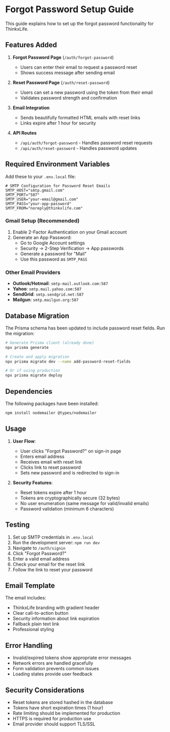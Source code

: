 # Forgot Password Setup Guide

This guide explains how to set up the forgot password functionality for ThinkxLife.

## Features Added

1. **Forgot Password Page** (`/auth/forgot-password`)
   - Users can enter their email to request a password reset
   - Shows success message after sending email

2. **Reset Password Page** (`/auth/reset-password`)
   - Users can set a new password using the token from their email
   - Validates password strength and confirmation

3. **Email Integration**
   - Sends beautifully formatted HTML emails with reset links
   - Links expire after 1 hour for security

4. **API Routes**
   - `/api/auth/forgot-password` - Handles password reset requests
   - `/api/auth/reset-password` - Handles password updates

## Required Environment Variables

Add these to your `.env.local` file:

```env
# SMTP Configuration for Password Reset Emails
SMTP_HOST="smtp.gmail.com"
SMTP_PORT="587"
SMTP_USER="your-email@gmail.com"
SMTP_PASS="your-app-password"
SMTP_FROM="noreply@thinkxlife.com"
```

### Gmail Setup (Recommended)

1. Enable 2-Factor Authentication on your Gmail account
2. Generate an App Password:
   - Go to Google Account settings
   - Security → 2-Step Verification → App passwords
   - Generate a password for "Mail"
   - Use this password as `SMTP_PASS`

### Other Email Providers

- **Outlook/Hotmail**: `smtp-mail.outlook.com:587`
- **Yahoo**: `smtp.mail.yahoo.com:587`
- **SendGrid**: `smtp.sendgrid.net:587`
- **Mailgun**: `smtp.mailgun.org:587`

## Database Migration

The Prisma schema has been updated to include password reset fields. Run the migration:

```bash
# Generate Prisma client (already done)
npx prisma generate

# Create and apply migration
npx prisma migrate dev --name add-password-reset-fields

# Or if using production
npx prisma migrate deploy
```

## Dependencies

The following packages have been installed:

```bash
npm install nodemailer @types/nodemailer
```

## Usage

1. **User Flow**:
   - User clicks "Forgot Password?" on sign-in page
   - Enters email address
   - Receives email with reset link
   - Clicks link to reset password
   - Sets new password and is redirected to sign-in

2. **Security Features**:
   - Reset tokens expire after 1 hour
   - Tokens are cryptographically secure (32 bytes)
   - No user enumeration (same message for valid/invalid emails)
   - Password validation (minimum 6 characters)

## Testing

1. Set up SMTP credentials in `.env.local`
2. Run the development server: `npm run dev`
3. Navigate to `/auth/signin`
4. Click "Forgot Password?"
5. Enter a valid email address
6. Check your email for the reset link
7. Follow the link to reset your password

## Email Template

The email includes:
- ThinkxLife branding with gradient header
- Clear call-to-action button
- Security information about link expiration
- Fallback plain text link
- Professional styling

## Error Handling

- Invalid/expired tokens show appropriate error messages
- Network errors are handled gracefully
- Form validation prevents common issues
- Loading states provide user feedback

## Security Considerations

- Reset tokens are stored hashed in the database
- Tokens have short expiration times (1 hour)
- Rate limiting should be implemented for production
- HTTPS is required for production use
- Email provider should support TLS/SSL 
